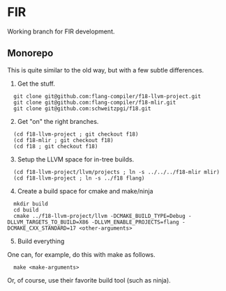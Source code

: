 <!--
Copyright (c) 2019, NVIDIA CORPORATION.  All rights reserved.
-->

# FIR

Working branch for FIR development.

## Monorepo

This is quite similar to the old way, but with a few subtle differences.

1. Get the stuff.

```
  git clone git@github.com:flang-compiler/f18-llvm-project.git
  git clone git@github.com:flang-compiler/f18-mlir.git
  git clone git@github.com:schweitzpgi/f18.git 
```

2. Get "on" the right branches.

```
  (cd f18-llvm-project ; git checkout f18)
  (cd f18-mlir ; git checkout f18)
  (cd f18 ; git checkout f18)
```
             
3. Setup the LLVM space for in-tree builds.
   
``` 
  (cd f18-llvm-project/llvm/projects ; ln -s ../../../f18-mlir mlir)
  (cd f18-llvm-project ; ln -s ../f18 flang)
```

4. Create a build space for cmake and make/ninja

```
  mkdir build
  cd build
  cmake ../f18-llvm-project/llvm -DCMAKE_BUILD_TYPE=Debug -DLLVM_TARGETS_TO_BUILD=X86 -DLLVM_ENABLE_PROJECTS=flang -DCMAKE_CXX_STANDARD=17 <other-arguments>
```

5. Build everything

One can, for example, do this with make as follows.

```
  make <make-arguments>
```

Or, of course, use their favorite build tool (such as ninja).
